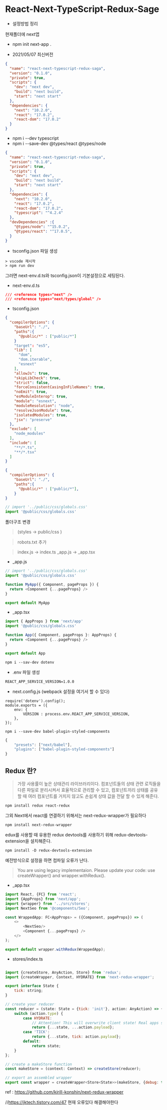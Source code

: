 # React-Next-TypeScript-Redux-Sage 
+ 설정방법 정리

현재폴더에 next앱 
+ npm init next-app .

+ 2021/05/07 최신버전

```json
{
  "name": "react-next-typescript-redux-saga",
  "version": "0.1.0",
  "private": true,
  "scripts": {
    "dev": "next dev",
    "build": "next build",
    "start": "next start"
  },
  "dependencies": {
    "next": "10.2.0",
    "react": "17.0.2",
    "react-dom": "17.0.2"
  }
}
```

+ npm i --dev typescript 
+ npm i --save-dev @types/react @types/node

```json
{
  "name": "react-next-typescript-redux-saga",
  "version": "0.1.0",
  "private": true,
  "scripts": {
    "dev": "next dev",
    "build": "next build",
    "start": "next start"
  },
  "dependencies": {
    "next": "10.2.0",
    "react": "17.0.2",
    "react-dom": "17.0.2",
    "typescript": "^4.2.4"
  },
  "devDependencies" :{
    "@types/node": "^15.0.2",
    "@types/react": "^17.0.5",
  }
}
```

+ tsconfig.json 파일 생성

```
> vscode 재시작
> npm run dev
```
그러면 next-env.d.ts와 tsconfig.json이 기본설정으로 세팅된다.

+ next-env.d.ts

```json
/// <reference types="next" />
/// <reference types="next/types/global" />
```
+ tsconfig.json

```json
{
  "compilerOptions": {
    "baseUrl": "./",
    "paths":{
      "@public/*" : ["public/*"]
    }
    "target": "es5",
    "lib": [
      "dom",
      "dom.iterable",
      "esnext"
    ],
    "allowJs": true,
    "skipLibCheck": true,
    "strict": false,
    "forceConsistentCasingInFileNames": true,
    "noEmit": true,
    "esModuleInterop": true,
    "module": "esnext",
    "moduleResolution": "node",
    "resolveJsonModule": true,
    "isolatedModules": true,
    "jsx": "preserve"
  },
  "exclude": [
    "node_modules"
  ],
  "include": [
    "**/*.ts",
    "**/*.tsx"
  ]
}
```


```json
{
  "compilerOptions": {
    "baseUrl": "./",
    "paths":{
      "@public/*" : ["public/*"],
    }
}
```
```js
// import '../public/css/globals.css'
import '@public/css/globals.css'
```

폴더구조 변경
> (styles -> public/css )

> robots.txt 추가

> index.js -> index.ts
> _app.js -> _app.tsx

+ _app.js

```js
// import '../public/css/globals.css'
import '@public/css/globals.css'

function MyApp({ Component, pageProps }) {
  return <Component {...pageProps} />
}

export default MyApp
````

+ _app.tsx

```js
import { AppProps } from 'next/app'
import '@public/css/globals.css'

function App({ Component, pageProps }: AppProps) {
  return <Component {...pageProps} />
}

export default App
```


```
npm i --sav-dev dotenv
```
+ .env 파일 생성

```
REACT_APP_SERVICE_VERSION=1.0.0
```

+ next.config.js
(webpack 설정을 여기서 할 수 있다)

```
require('dotenv').config();
module.exports = ({
    env: {
        VERSION : process.env.REACT_APP_SERVICE_VERSION,
    },
});
```


```
npm i --save-dev babel-plugin-styled-components
```

```js
{
    "presets": ["next/babel"],
    "plugins": ["babel-plugin-styled-components"]
}
```

## Redux 란?
>가장 사용률이 높은 상태관리 라이브러리이다. 컴포넌트들의 상태 관련 로직들을 다른 파일로 분리시켜서 효율적으로 관리할 수 있고, 컴포넌트끼리 상태를 공유할 때 여러 컴포넌트를 거치지 않고도 손쉽게 상태 값을 전달 할 수 있게 해준다.

```
npm install redux react-redux
```

그외 Next에서 react를 연결하기 위해서는 next-redux-wrapper가 필요하다

```
npm install next-redux-wrapper
```

edux를 사용할 때 유용한 redux devtools를 사용하기 위해 redux-devtools-extension을 설치해준다.

```
npm install -D redux-devtools-extension
```

예전방식으로 설정을 하면 컴파일 오류가 난다.
> You are using legacy implementaion. Please update your code: use createWrapper() and wrapper.withRedux().

+ _app.tsx

```js
import React, {FC} from 'react';
import {AppProps} from 'next/app';
import {wrapper} from '../src/stores';
import NextSeo from '@components/Seo';

const WrappedApp: FC<AppProps> = ({Component, pageProps}) => (
    <>
        <NextSeo/>
        <Component {...pageProps} />
    </>
);

export default wrapper.withRedux(WrappedApp);
```

+ stores/index.ts

```js

import {createStore, AnyAction, Store} from 'redux';
import {createWrapper, Context, HYDRATE} from 'next-redux-wrapper';

export interface State {
    tick: string;
}

// create your reducer
const reducer = (state: State = {tick: 'init'}, action: AnyAction) => {
    switch (action.type) {
        case HYDRATE:
            // Attention! This will overwrite client state! Real apps should use proper reconciliation.
            return {...state, ...action.payload};
        case 'TICK':
            return {...state, tick: action.payload};
        default:
            return state;
    }
};

// create a makeStore function
const makeStore = (context: Context) => createStore(reducer);

// export an assembled wrapper
export const wrapper = createWrapper<Store<State>>(makeStore, {debug: true});
```
ref : https://github.com/kirill-konshin/next-redux-wrapper

//https://jktech.tistory.com/47
현재 오류있다 해결해야한다